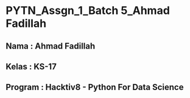 # PYTN_Assgn_1_Batch 5_Ahmad Fadillah

## Nama    : Ahmad Fadillah
## Kelas   : KS-17
## Program : Hacktiv8 - Python For Data Science

